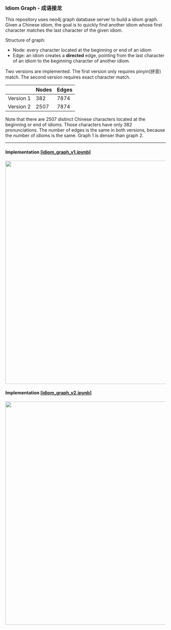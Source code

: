 ### Idiom Graph - 成语接龙

This repository uses neo4j graph database server to build a idiom graph. Given a Chinese idiom, the goal is to quickly find another idiom whose first character matches the last character of the given idiom.

Structure of graph:
* Node: every character located at the beginning or end of an idiom
* Edge: an idiom creates a **directed** edge, pointing from the last character of an idiom to the beginning character of another idiom.

Two versions are implemented. The first version only requires pinyin(拼音) match. The second version requires exact character match.

|                | Nodes     | Edges
| :------------- | :-------- | :---
| Version 1      | 382       | 7874
| Version 2      | 2507      | 7874

Note that there are 2507 distinct Chinese characters located at the beginning or end of idioms. Those characters have only 382 pronunciations. The number of edges is the same in both versions, because the number of idioms is the same. Graph 1 is denser than graph 2.

___
#### Implementation [[idiom_graph_v1.ipynb](idiom_graph_v1.ipynb)]
<img src="assets/idiom_graph_v1.svg" width="700">

#### Implementation [[idiom_graph_v2.ipynb](idiom_graph_v2.ipynb)]
<img src="assets/idiom_graph_v2.svg" width="700">
